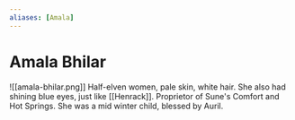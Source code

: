 ```yaml
---
aliases: [Amala]
---
```

# Amala Bhilar
![[amala-bhilar.png]]
Half-elven women, pale skin, white hair. She also had shining blue eyes, just like [[Henrack]]. Proprietor of Sune's Comfort and Hot Springs. She was a mid winter child, blessed by Auril.